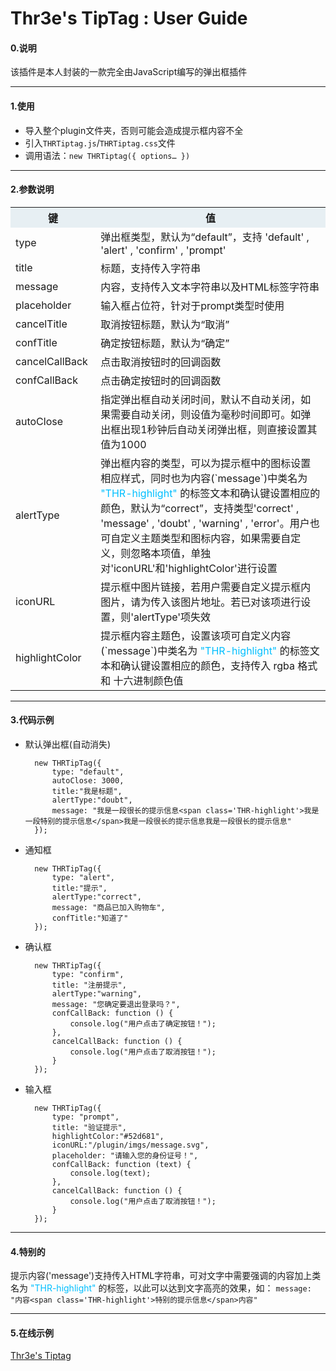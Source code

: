 # Thr3e's TipTag : User Guide

#### 0.说明

该插件是本人封装的一款完全由JavaScript编写的弹出框插件

---

#### 1.使用

* 导入整个plugin文件夹，否则可能会造成提示框内容不全
* 引入`THRTiptag.js`/`THRTiptag.css`文件
* 调用语法：`new THRTiptag({ options… })`
	
---

#### 2.参数说明
<table>
  <tr>
    <th width=20%, bgcolor=#e7eff3>键</th>
    <th width=70%, bgcolor=#e7eff3>值</th>
  </tr>
  <tr>
    <td> type </td>
    <td> 弹出框类型，默认为“default”，支持 'default' , 'alert' , 'confirm' , 'prompt'</td>
  </tr>
  <tr>
    <td> title </td>
    <td> 标题，支持传入字符串</td>
  </tr>
  <tr>
    <td> message </td>
    <td> 内容，支持传入文本字符串以及HTML标签字符串</td>
  </tr>
  <tr>
    <td> placeholder </td>
    <td> 输入框占位符，针对于prompt类型时使用 </td>
  </tr>
  <tr>
    <td> cancelTitle </td>
    <td> 取消按钮标题，默认为“取消”</td>
  </tr>
  <tr>
    <td> confTitle </td>
    <td> 确定按钮标题，默认为“确定”</td>
  </tr>
  <tr>
    <td> cancelCallBack </td>
    <td> 点击取消按钮时的回调函数</td>
  </tr>
  <tr>
    <td> confCallBack </td>
    <td> 点击确定按钮时的回调函数 </td>
  </tr>
  <tr>
    <td> autoClose </td>
    <td> 指定弹出框自动关闭时间，默认不自动关闭，如果需要自动关闭，则设值为毫秒时间即可。如弹出框出现1秒钟后自动关闭弹出框，则直接设置其值为1000 </td>
  </tr>
  <tr>
    <td> alertType </td>
    <td> 弹出框内容的类型，可以为提示框中的图标设置相应样式，同时也为内容(`message`)中类名为 <font color=#00BFFF>"THR-highlight"</font> 的标签文本和确认键设置相应的颜色，默认为“correct”，支持类型'correct' , 'message' , 'doubt' , 'warning' , 'error'。用户也可自定义主题类型和图标内容，如果需要自定义，则忽略本项值，单独对'iconURL'和'highlightColor'进行设置</td>
  </tr>
  <tr>
    <td> iconURL </td>
    <td> 提示框中图片链接，若用户需要自定义提示框内图片，请为传入该图片地址。若已对该项进行设置，则'alertType'项失效 </td>
  </tr>
  <tr>
    <td> highlightColor </td>
    <td> 提示框内容主题色，设置该项可自定义内容(`message`)中类名为 <font color=#00BFFF>"THR-highlight"</font> 的标签文本和确认键设置相应的颜色，支持传入 rgba 格式和 十六进制颜色值</td>
  </tr>
</table>

---

#### 3.代码示例

* 默认弹出框(自动消失)

		new THRTipTag({
            type: "default",
            autoClose: 3000,
            title:"我是标题",
            alertType:"doubt",
            message: "我是一段很长的提示信息<span class='THR-highlight'>我是一段特别的提示信息</span>我是一段很长的提示信息我是一段很长的提示信息"
        });
* 通知框

		new THRTipTag({
            type: "alert",
            title:"提示",
            alertType:"correct",
            message: "商品已加入购物车",
            confTitle:"知道了"
        });
* 确认框

		new THRTipTag({
            type: "confirm",
            title: "注册提示",
            alertType:"warning",
            message: "您确定要退出登录吗？",
            confCallBack: function () {
                console.log("用户点击了确定按钮！");
            },
            cancelCallBack: function () {
                console.log("用户点击了取消按钮！");
            }
        });

* 输入框

		new THRTipTag({
            type: "prompt",
            title: "验证提示",
            highlightColor:"#52d681",
            iconURL:"/plugin/imgs/message.svg",
            placeholder: "请输入您的身份证号！",
            confCallBack: function (text) {
                console.log(text);
            },
            cancelCallBack: function () {
                console.log("用户点击了取消按钮！");
            }
        });
        
---


#### 4.特别的

提示内容('message')支持传入HTML字符串，可对文字中需要强调的内容加上类名为 <font color=#00BFFF>"THR-highlight"</font> 的标签，以此可以达到文字高亮的效果，如：
`message: "内容<span class='THR-highlight'>特别的提示信息</span>内容"`


---

#### 5.在线示例

[Thr3e's  Tiptag](https://thr3e.github.io/Thr3e_TipTag/)
